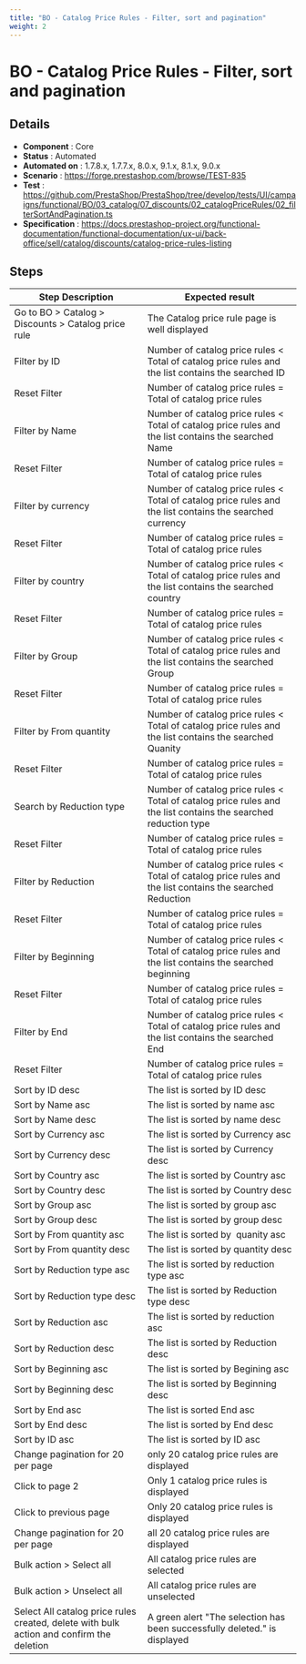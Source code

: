 ```yaml
---
title: "BO - Catalog Price Rules - Filter, sort and pagination"
weight: 2
---
```


# BO - Catalog Price Rules - Filter, sort and pagination
## Details
* **Component** : Core
* **Status** : Automated
* **Automated on** : 1.7.8.x, 1.7.7.x, 8.0.x, 9.1.x, 8.1.x, 9.0.x
* **Scenario** : https://forge.prestashop.com/browse/TEST-835
* **Test** : https://github.com/PrestaShop/PrestaShop/tree/develop/tests/UI/campaigns/functional/BO/03_catalog/07_discounts/02_catalogPriceRules/02_filterSortAndPagination.ts
* **Specification** : https://docs.prestashop-project.org/functional-documentation/functional-documentation/ux-ui/back-office/sell/catalog/discounts/catalog-price-rules-listing

## Steps
| Step Description | Expected result |
| ----- | ----- |
| Go to BO > Catalog > Discounts > Catalog price rule | The Catalog price rule page is well displayed |
| Filter by ID | Number of catalog price rules < Total of catalog price rules and the list contains the searched ID |
| Reset Filter | Number of catalog price rules = Total of catalog price rules |
| Filter by Name | Number of catalog price rules < Total of catalog price rules and the list contains the searched Name |
| Reset Filter | Number of catalog price rules = Total of catalog price rules |
| Filter by currency | Number of catalog price rules < Total of catalog price rules and the list contains the searched currency |
| Reset Filter | Number of catalog price rules = Total of catalog price rules |
| Filter by country | Number of catalog price rules < Total of catalog price rules and the list contains the searched country |
| Reset Filter | Number of catalog price rules = Total of catalog price rules |
| Filter by Group | Number of catalog price rules < Total of catalog price rules and the list contains the searched Group |
| Reset Filter | Number of catalog price rules = Total of catalog price rules |
| Filter by From quantity | Number of catalog price rules < Total of catalog price rules and the list contains the searched Quanity |
| Reset Filter | Number of catalog price rules = Total of catalog price rules |
| Search by Reduction type | Number of catalog price rules < Total of catalog price rules and the list contains the searched reduction type |
| Reset Filter | Number of catalog price rules = Total of catalog price rules |
| Filter by Reduction | Number of catalog price rules < Total of catalog price rules and the list contains the searched Reduction |
| Reset Filter | Number of catalog price rules = Total of catalog price rules |
| Filter by Beginning | Number of catalog price rules < Total of catalog price rules and the list contains the searched beginning |
| Reset Filter | Number of catalog price rules = Total of catalog price rules |
| Filter by End | Number of catalog price rules < Total of catalog price rules and the list contains the searched End |
| Reset Filter | Number of catalog price rules = Total of catalog price rules |
| Sort by ID desc | The list is sorted by ID desc |
| Sort by Name asc | The list is sorted by name asc |
| Sort by Name desc | The list is sorted by name desc |
| Sort by Currency asc | The list is sorted by Currency asc |
| Sort by Currency desc | The list is sorted by Currency desc |
| Sort by Country asc | The list is sorted by Country asc |
| Sort by Country desc | The list is sorted by Country desc |
| Sort by Group asc | The list is sorted by group asc |
| Sort by Group desc | The list is sorted by group desc |
| Sort by From quantity asc | The list is sorted by  quanity asc |
| Sort by From quantity desc | The list is sorted by quantity desc |
| Sort by Reduction type asc | The list is sorted by reduction type asc |
| Sort by Reduction type desc | The list is sorted by Reduction type desc |
| Sort by Reduction asc | The list is sorted by reduction asc |
| Sort by Reduction desc | The list is sorted by Reduction desc |
| Sort by Beginning asc | The list is sorted by Begining asc |
| Sort by Beginning desc | The list is sorted by Beginning desc |
| Sort by End asc | The list is sorted End asc |
| Sort by End desc | The list is sorted by End desc |
| Sort by ID asc | The list is sorted by ID asc |
| Change pagination for 20 per page | only 20 catalog price rules are displayed |
| Click to page 2 | Only 1 catalog price rules is displayed |
| Click to previous page | Only 20 catalog price rules is displayed |
| Change pagination for 20 per page | all 20 catalog price rules are displayed |
| Bulk action > Select all | All catalog price rules are selected |
| Bulk action > Unselect all | All catalog price rules are unselected |
| Select All catalog price rules created, delete with bulk action and confirm the deletion | A green alert "The selection has been successfully deleted." is displayed |
